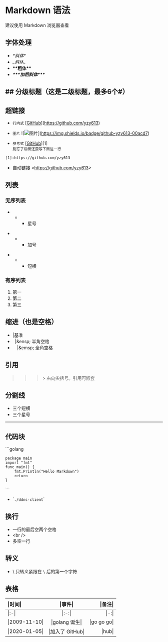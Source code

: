 # Markdown 语法
建议使用 Markdown 浏览器查看

## 字体处理
- *\*斜体\**
- _\_斜体\__
- **\*\*粗体\*\***
- ***\*\*\*加粗斜体\*\*\****

## \#\# 分级标题（这是二级标题，最多6个\#）

## 超链接
- `行内式` \[[GitHub](https://github.com/yzy613)\](https://github.com/yzy613)

- `图片` \!\[![图片](https://img.shields.io/badge/github-yzy613-00acd7)\](https://img.shields.io/badge/github-yzy613-00acd7)

- `参考式` \[[GitHub][1]\]\[1\]  
`别忘了后面还要写下面这一行`
```
[1]:https://github.com/yzy613
````

- 自动链接 \<<https://github.com/yzy613>\>


[1]:https://github.com/yzy613

## 列表
### 无序列表
* * *  星号
+ + + 加号
- - - 短横
### 有序列表
1. 第一
2. 第二
3. 第三

## 缩进（也是空格）
- |基准
- &ensp;|\&ensp; 半角空格
- &emsp;|\&emsp; 全角空格

## 引用
> > > \> 右向尖括号。引用可嵌套

## 分割线
- 三个短横
- 三个星号
---

## 代码块
\```golang
```golang
package main
import "fmt"
func main() {
    fmt.Println("Hello Markdown")
    return
}
```
\```
- \``./ddns-client`\`

## 换行
- 一行的最后空两个空格
- \<br />
- 多空一行

## 转义
- \\ 只转义紧跟在 `\` 后的第一个字符

## 表格
|\|时间\||\|事件\||\|备注\||
|:-|:-:|-:|
|\|\:-\||\|:-:\||\|-:\||
|\|2009-11-10\||\|golang 诞生\||\|go go go\||
|\|2020-01-05\||\|加入了 GitHub\||\|hub\||
